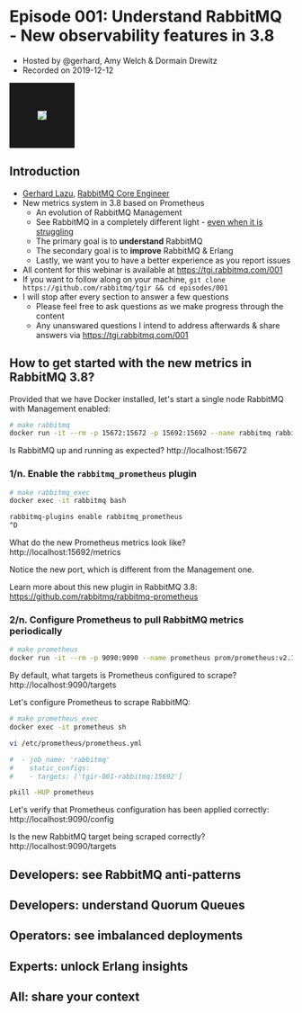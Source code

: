 # Episode 001: Understand RabbitMQ - New observability features in 3.8

- Hosted by @gerhard, Amy Welch & Dormain Drewitz
- Recorded on 2019-12-12

<a href="#" target="_blank"><img src="https://user-images.githubusercontent.com/3342/70550192-4b7ba100-1b6d-11ea-99bc-7f7564504bcb.png" border="50" /></a>

## Introduction

* [Gerhard Lazu](https://twitter.com/gerhardlazu), [RabbitMQ Core Engineer](https://github.com/rabbitmq/rabbitmq-server/pulls?utf8=%E2%9C%93&q=author%3Agerhard)
* New metrics system in 3.8 based on Prometheus
  * An evolution of RabbitMQ Management
  * See RabbitMQ in a completely different light - [even when it is struggling](rabbitmq-management-unresponsive-43.gif)
  * The primary goal is to **understand** RabbitMQ
  * The secondary goal is to **improve** RabbitMQ & Erlang
  * Lastly, we want you to have a better experience as you report issues
* All content for this webinar is available at https://tgi.rabbitmq.com/001
* If you want to follow along on your machine, `git clone https://github.com/rabbitmq/tgir && cd episodes/001`
* I will stop after every section to answer a few questions
  * Please feel free to ask questions as we make progress through the content
  * Any unanswared questions I intend to address afterwards & share answers via https://tgi.rabbitmq.com/001

## How to get started with the new metrics in RabbitMQ 3.8?

Provided that we have Docker installed, let's start a single node RabbitMQ with Management enabled:

```sh
# make rabbitmq
docker run -it --rm -p 15672:15672 -p 15692:15692 --name rabbitmq rabbitmq:3.8.2-management
```

Is RabbitMQ up and running as expected? http://localhost:15672


### 1/n. Enable the `rabbitmq_prometheus` plugin

```sh
# make rabbitmq_exec
docker exec -it rabbitmq bash

rabbitmq-plugins enable rabbitmq_prometheus
^D
```

What do the new Prometheus metrics look like? http://localhost:15692/metrics

Notice the new port, which is different from the Management one.

Learn more about this new plugin in RabbitMQ 3.8: https://github.com/rabbitmq/rabbitmq-prometheus

### 2/n. Configure Prometheus to pull RabbitMQ metrics periodically

```sh
# make prometheus
docker run -it --rm -p 9090:9090 --name prometheus prom/prometheus:v2.14.0
```

By default, what targets is Prometheus configured to scrape? http://localhost:9090/targets

Let's configure Prometheus to scrape RabbitMQ:

```sh
# make prometheus_exec
docker exec -it prometheus sh

vi /etc/prometheus/prometheus.yml

#  - job_name: 'rabbitmq'
#    static_configs:
#    - targets: ['tgir-001-rabbitmq:15692']

pkill -HUP prometheus
```

Let's verify that Prometheus configuration has been applied correctly: http://localhost:9090/config

Is the new RabbitMQ target being scraped correctly? http://localhost:9090/targets

## Developers: see RabbitMQ anti-patterns

## Developers: understand Quorum Queues

## Operators: see imbalanced deployments

## Experts: unlock Erlang insights

## All: share your context
